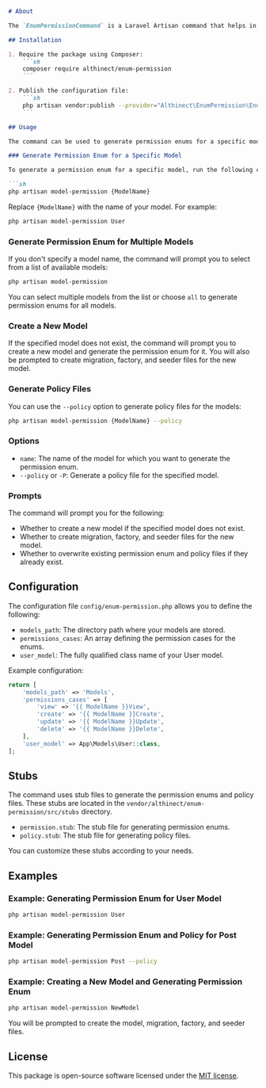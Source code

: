 
```markdown
# About

The `EnumPermissionCommand` is a Laravel Artisan command that helps in generating Permission Enums for models in your application. It also provides an option to generate policy files for models as well as models that do not exist.

## Installation

1. Require the package using Composer:
    ```sh
    composer require althinect/enum-permission
    ```

2. Publish the configuration file:
    ```sh
    php artisan vendor:publish --provider="Althinect\EnumPermission\EnumPermissionServiceProvider"
    ```

## Usage

The command can be used to generate permission enums for a specific model or multiple models. Additionally, it can create new models if they don't exist and generate associated migration, factory, and seeder files.

### Generate Permission Enum for a Specific Model

To generate a permission enum for a specific model, run the following command:

```sh
php artisan model-permission {ModelName}
```

Replace `{ModelName}` with the name of your model. For example:

```sh
php artisan model-permission User
```

### Generate Permission Enum for Multiple Models

If you don't specify a model name, the command will prompt you to select from a list of available models:

```sh
php artisan model-permission
```

You can select multiple models from the list or choose `all` to generate permission enums for all models.

### Create a New Model

If the specified model does not exist, the command will prompt you to create a new model and generate the permission enum for it. You will also be prompted to create migration, factory, and seeder files for the new model.

### Generate Policy Files

You can use the `--policy` option to generate policy files for the models:

```sh
php artisan model-permission {ModelName} --policy
```

### Options

- `name`: The name of the model for which you want to generate the permission enum.
- `--policy` or `-P`: Generate a policy file for the specified model.

### Prompts

The command will prompt you for the following:

- Whether to create a new model if the specified model does not exist.
- Whether to create migration, factory, and seeder files for the new model.
- Whether to overwrite existing permission enum and policy files if they already exist.

## Configuration

The configuration file `config/enum-permission.php` allows you to define the following:

- `models_path`: The directory path where your models are stored.
- `permissions_cases`: An array defining the permission cases for the enums.
- `user_model`: The fully qualified class name of your User model.

Example configuration:

```php
return [
    'models_path' => 'Models',
    'permissions_cases' => [
        'view' => '{{ ModelName }}View',
        'create' => '{{ ModelName }}Create',
        'update' => '{{ ModelName }}Update',
        'delete' => '{{ ModelName }}Delete',
    ],
    'user_model' => App\Models\User::class,
];
```

## Stubs

The command uses stub files to generate the permission enums and policy files. These stubs are located in the `vendor/althinect/enum-permission/src/stubs` directory.

- `permission.stub`: The stub file for generating permission enums.
- `policy.stub`: The stub file for generating policy files.

You can customize these stubs according to your needs.

## Examples

### Example: Generating Permission Enum for User Model

```sh
php artisan model-permission User
```

### Example: Generating Permission Enum and Policy for Post Model

```sh
php artisan model-permission Post --policy
```

### Example: Creating a New Model and Generating Permission Enum

```sh
php artisan model-permission NewModel
```

You will be prompted to create the model, migration, factory, and seeder files.

## License

This package is open-source software licensed under the [MIT license](LICENSE).
```
